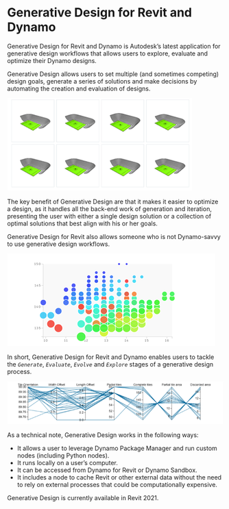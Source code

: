 # Generative Design for Revit and Dynamo

Generative Design for Revit and Dynamo is Autodesk’s latest application for generative design workflows that allows users to explore, evaluate and optimize their Dynamo designs. 

Generative Design allows users to set multiple \(and sometimes competing\) design goals, generate a series of solutions and make decisions by automating the creation and evaluation of designs.

![](../.gitbook/assets/refinery1%20%281%29.png)

The key benefit of Generative Design are that it makes it easier to optimize a design, as it handles all the back-end work of generation and iteration, presenting the user with either a single design solution or a collection of optimal solutions that best align with his or her goals. 

Generative Design for Revit also allows someone who is not Dynamo-savvy to use generative design workflows.

![](../.gitbook/assets/refinery2.png)

In short, Generative Design for Revit and Dynamo enables users to tackle the _`Generate`_, _`Evaluate`_, _`Evolve`_ and _`Explore`_ stages of a generative design process.

![](../.gitbook/assets/refinery3.png)

As a technical note, Generative Design works in the following ways:

* It allows a user to leverage Dynamo Package Manager and run custom nodes \(including Python nodes\).
* It runs locally on a user’s computer. 
* It can be accessed from Dynamo for Revit or Dynamo Sandbox.
* It includes a node to cache Revit or other external data without the need to rely on external processes that could be computationally expensive.

Generative Design is currently available in Revit 2021.

